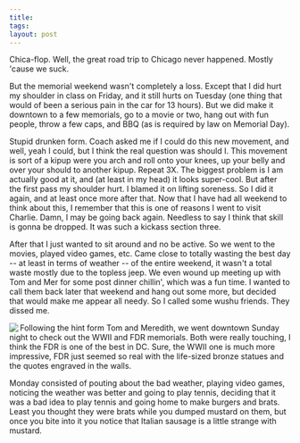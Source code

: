 ```yaml
---
title:  
tags: 
layout: post
---
```

Chica-flop.  Well, the great road trip to Chicago never happened.  Mostly 'cause we suck.







But the memorial weekend wasn't completely a loss.  Except that I did hurt my shoulder in class on Friday, and it still hurts on Tuesday (one thing that would of been a serious pain in the car for 13 hours).  But we did make it downtown to a few memorials, go to a movie or two, hang out with fun people, throw a few caps, and BBQ (as is required by law on Memorial Day).   







Stupid drunken form.  Coach asked me if I could do this new movement, and well, yeah I could, but I think the real question was should I.  This movement is sort of a kipup were you arch and roll onto your knees, up your belly and over your should to another kipup.  Repeat 3X.  The biggest problem is I am actually good at it, and (at least in my head) it looks super-cool. But after the first pass my shoulder hurt.  I blamed it on lifting soreness.  So I did it again, and at least once more after that.  Now that I have had all weekend to think about this, I remember that this is one of reasons I went to visit Charlie.  Damn, I may be going back again.  Needless to say I think that skill is gonna be dropped.  It was such a kickass section three.  







After that I just wanted to sit around and no be active.  So we went to the movies, played  video games, etc.  Came close to totally wasting the best day -- at least in terms of weather -- of the entire weekend, it wasn't a total waste mostly due to the topless jeep.   We even wound up meeting up with Tom and Mer for some post dinner chillin', which was a fun time.  I wanted to call them back later that weekend and hang out some more, but decided that would make me appear all needy.  So I called some wushu friends.  They dissed me.  







<img src="http://fuzzymonk.com/photos/blog/image/595/ww2.jpg" align="left">Following the hint form Tom and Meredith, we went downtown Sunday night to check out the WWII and FDR memorials.  Both were really touching, I think the FDR is one of the best in DC.  Sure, the WWII one is much more impressive, FDR just seemed so real with the life-sized bronze statues and the quotes engraved in the walls.  







Monday consisted of pouting about the bad weather, playing video games, noticing the weather was better and going to play tennis, deciding that it was a bad idea to play tennis and going home to make burgers and brats.  Least you thought they were brats while you dumped mustard on them, but once you bite into it you notice that Italian sausage is a little strange with mustard. 




